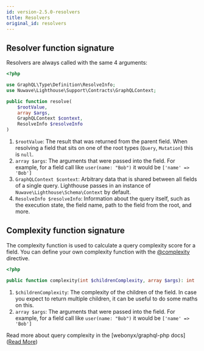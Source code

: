 ```yaml
---
id: version-2.5.0-resolvers
title: Resolvers
original_id: resolvers
---
```


## Resolver function signature

Resolvers are always called with the same 4 arguments:

```php
<?php

use GraphQL\Type\Definition\ResolveInfo;
use Nuwave\Lighthouse\Support\Contracts\GraphQLContext;

public function resolve(
    $rootValue,
    array $args,
    GraphQLContext $context,
    ResolveInfo $resolveInfo
)
```

1. `$rootValue`: The result that was returned from the parent field.
When resolving a field that sits on one of the root types (`Query`, `Mutation`) this is `null`.
2. `array $args`: The arguments that were passed into the field.
For example, for a field call like `user(name: "Bob")` it would be `['name' => 'Bob']`
3. `GraphQLContext $context`: Arbitrary data that is shared between all fields of a single query.
Lighthouse passes in an instance of `Nuwave\Lighthouse\Schema\Context` by default.
4. `ResolveInfo $resolveInfo`: Information about the query itself,
such as the execution state, the field name, path to the field from the root, and more.

## Complexity function signature

The complexity function is used to calculate a query complexity score for a field.
You can define your own complexity function with the [@complexity](directives#complexity) directive.

```php
<?php

public function complexity(int $childrenComplexity, array $args): int
```

1. `$childrenComplexity`: The complexity of the children of the field. In case you expect to return
multiple children, it can be useful to do some maths on this.
2. `array $args`: The arguments that were passed into the field.
For example, for a field call like `user(name: "Bob")` it would be `['name' => 'Bob']`

Read more about query complexity in the [webonyx/graphql-php docs]([Read More](http://webonyx.github.io/graphql-php/security/#query-complexity-analysis))
